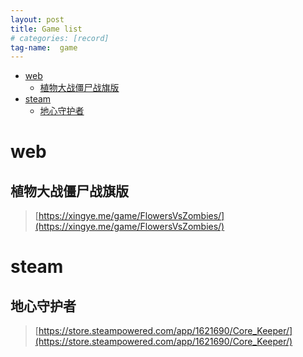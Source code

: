 ```yaml
---
layout: post
title: Game list
# categories: [record]
tag-name:  game
---
```


- [web](#web)
  - [植物大战僵尸战旗版](#植物大战僵尸战旗版)
- [steam](#steam)
  - [地心守护者](#地心守护者)



# web
## 植物大战僵尸战旗版
> [https://xingye.me/game/FlowersVsZombies/](https://xingye.me/game/FlowersVsZombies/)

# steam
## 地心守护者
> [https://store.steampowered.com/app/1621690/Core_Keeper/](https://store.steampowered.com/app/1621690/Core_Keeper/)